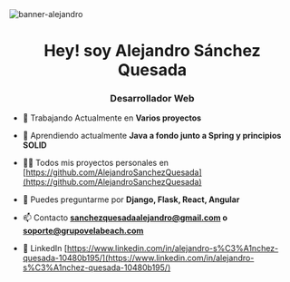 <img src="https://i.imgur.com/QYqlnJ9.jpg" alt="banner-alejandro">
<h1 align="center">Hey! soy Alejandro Sánchez Quesada</h1>
<h3 align="center">Desarrollador Web</h3>

- 🔭 Trabajando Actualmente en **Varios proyectos**

- 🌱 Aprendiendo actualmente **Java a fondo junto a Spring y principios SOLID**

- 👨‍💻 Todos mis proyectos personales en [https://github.com/AlejandroSanchezQuesada](https://github.com/AlejandroSanchezQuesada)

- 💬 Puedes preguntarme por **Django, Flask, React, Angular**

- 📫 Contacto **sanchezquesadaalejandro@gmail.com o soporte@grupovelabeach.com**

- 📄 LinkedIn [https://www.linkedin.com/in/alejandro-s%C3%A1nchez-quesada-10480b195/](https://www.linkedin.com/in/alejandro-s%C3%A1nchez-quesada-10480b195/)



